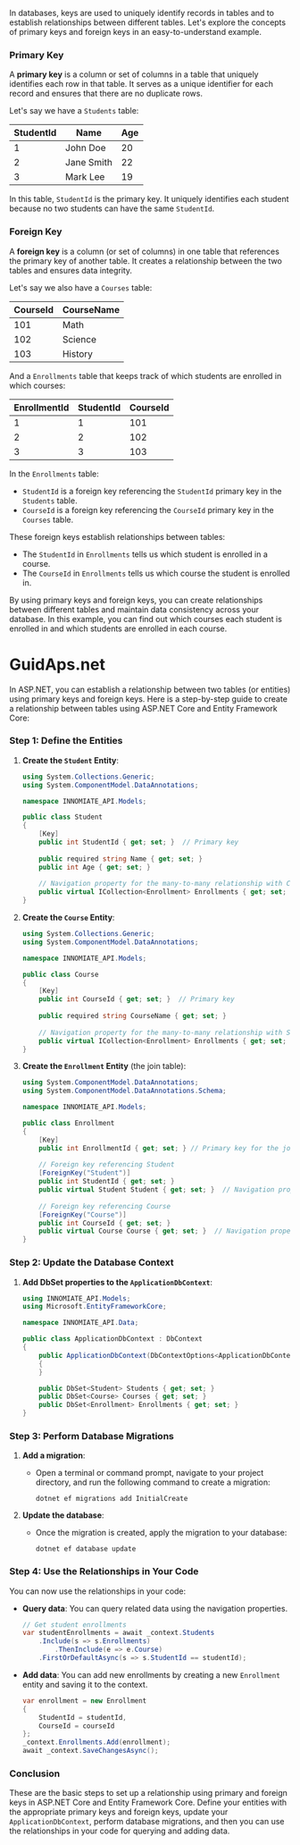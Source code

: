 In databases, keys are used to uniquely identify records in tables and to establish relationships between different tables. Let's explore the concepts of primary keys and foreign keys in an easy-to-understand example.

### Primary Key

A **primary key** is a column or set of columns in a table that uniquely identifies each row in that table. It serves as a unique identifier for each record and ensures that there are no duplicate rows. 

Let's say we have a `Students` table:

| StudentId | Name       | Age |
|-----------|------------|-----|
| 1         | John Doe   | 20  |
| 2         | Jane Smith | 22  |
| 3         | Mark Lee   | 19  |

In this table, `StudentId` is the primary key. It uniquely identifies each student because no two students can have the same `StudentId`.

### Foreign Key

A **foreign key** is a column (or set of columns) in one table that references the primary key of another table. It creates a relationship between the two tables and ensures data integrity.

Let's say we also have a `Courses` table:

| CourseId | CourseName |
|----------|------------|
| 101      | Math       |
| 102      | Science    |
| 103      | History    |

And a `Enrollments` table that keeps track of which students are enrolled in which courses:

| EnrollmentId | StudentId | CourseId |
|--------------|-----------|----------|
| 1            | 1         | 101      |
| 2            | 2         | 102      |
| 3            | 3         | 103      |

In the `Enrollments` table:
- `StudentId` is a foreign key referencing the `StudentId` primary key in the `Students` table.
- `CourseId` is a foreign key referencing the `CourseId` primary key in the `Courses` table.

These foreign keys establish relationships between tables:
- The `StudentId` in `Enrollments` tells us which student is enrolled in a course.
- The `CourseId` in `Enrollments` tells us which course the student is enrolled in.

By using primary keys and foreign keys, you can create relationships between different tables and maintain data consistency across your database. In this example, you can find out which courses each student is enrolled in and which students are enrolled in each course.
# GuidAps.net
In ASP.NET, you can establish a relationship between two tables (or entities) using primary keys and foreign keys. Here is a step-by-step guide to create a relationship between tables using ASP.NET Core and Entity Framework Core:

### Step 1: Define the Entities

1. **Create the `Student` Entity**:
    
    ```csharp
    using System.Collections.Generic;
    using System.ComponentModel.DataAnnotations;

    namespace INNOMIATE_API.Models;

    public class Student
    {
        [Key]
        public int StudentId { get; set; }  // Primary key
        
        public required string Name { get; set; }
        public int Age { get; set; }
        
        // Navigation property for the many-to-many relationship with Courses
        public virtual ICollection<Enrollment> Enrollments { get; set; } = new List<Enrollment>();
    }
    ```

2. **Create the `Course` Entity**:

    ```csharp
    using System.Collections.Generic;
    using System.ComponentModel.DataAnnotations;

    namespace INNOMIATE_API.Models;

    public class Course
    {
        [Key]
        public int CourseId { get; set; }  // Primary key
        
        public required string CourseName { get; set; }
        
        // Navigation property for the many-to-many relationship with Students
        public virtual ICollection<Enrollment> Enrollments { get; set; } = new List<Enrollment>();
    }
    ```

3. **Create the `Enrollment` Entity** (the join table):

    ```csharp
    using System.ComponentModel.DataAnnotations;
    using System.ComponentModel.DataAnnotations.Schema;

    namespace INNOMIATE_API.Models;

    public class Enrollment
    {
        [Key]
        public int EnrollmentId { get; set; } // Primary key for the join table
        
        // Foreign key referencing Student
        [ForeignKey("Student")]
        public int StudentId { get; set; }
        public virtual Student Student { get; set; }  // Navigation property
        
        // Foreign key referencing Course
        [ForeignKey("Course")]
        public int CourseId { get; set; }
        public virtual Course Course { get; set; }  // Navigation property
    }
    ```

### Step 2: Update the Database Context

1. **Add DbSet properties to the `ApplicationDbContext`**:

    ```csharp
    using INNOMIATE_API.Models;
    using Microsoft.EntityFrameworkCore;

    namespace INNOMIATE_API.Data;

    public class ApplicationDbContext : DbContext
    {
        public ApplicationDbContext(DbContextOptions<ApplicationDbContext> options) : base(options)
        {
        }

        public DbSet<Student> Students { get; set; }
        public DbSet<Course> Courses { get; set; }
        public DbSet<Enrollment> Enrollments { get; set; }
    }
    ```

### Step 3: Perform Database Migrations

1. **Add a migration**:

    - Open a terminal or command prompt, navigate to your project directory, and run the following command to create a migration:

        ```shell
        dotnet ef migrations add InitialCreate
        ```

2. **Update the database**:

    - Once the migration is created, apply the migration to your database:

        ```shell
        dotnet ef database update
        ```

### Step 4: Use the Relationships in Your Code

You can now use the relationships in your code:

- **Query data**: You can query related data using the navigation properties.
    ```csharp
    // Get student enrollments
    var studentEnrollments = await _context.Students
        .Include(s => s.Enrollments)
            .ThenInclude(e => e.Course)
        .FirstOrDefaultAsync(s => s.StudentId == studentId);
    ```

- **Add data**: You can add new enrollments by creating a new `Enrollment` entity and saving it to the context.

    ```csharp
    var enrollment = new Enrollment
    {
        StudentId = studentId,
        CourseId = courseId
    };
    _context.Enrollments.Add(enrollment);
    await _context.SaveChangesAsync();
    ```

### Conclusion

These are the basic steps to set up a relationship using primary and foreign keys in ASP.NET Core and Entity Framework Core. Define your entities with the appropriate primary keys and foreign keys, update your `ApplicationDbContext`, perform database migrations, and then you can use the relationships in your code for querying and adding data.
